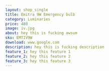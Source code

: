 ```yaml
---
layout: shop_single
title: Emitra 9W Emergency bulb
category: Luminaries
price: 480
image: iv.jpg
about: hey this is fucking awsum
sku: EMTIV9W
download: www.google.com
description: hey this is fucking description 
feature_1: hey this feature 1
feature_2: hey this feature 2
feature_3: hey this feature 3 
---
```


